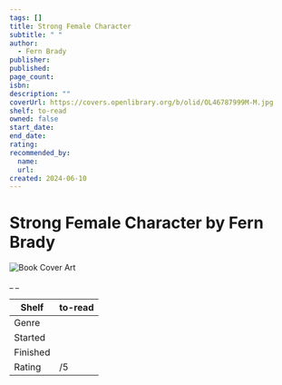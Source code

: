 ```yaml
---
tags: []
title: Strong Female Character
subtitle: " "
author:
  - Fern Brady
publisher:
published:
page_count:
isbn:
description: ""
coverUrl: https://covers.openlibrary.org/b/olid/OL46787999M-M.jpg
shelf: to-read
owned: false
start_date:
end_date:
rating:
recommended_by:
  name:
  url:
created: 2024-06-10
---
```


# Strong Female Character by Fern Brady

![Book Cover Art](https://covers.openlibrary.org/b/olid/OL46787999M-M.jpg)

_ _

| Shelf | to-read |
| --- | --- |
| Genre |  |
| Started |  |
| Finished |  |
| Rating | /5 |


